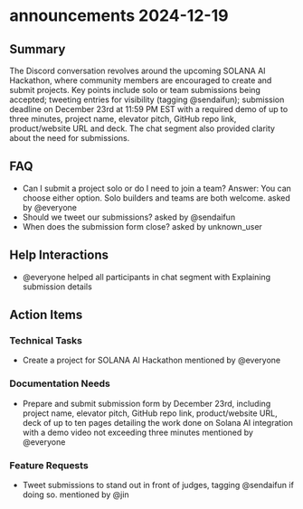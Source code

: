 # announcements 2024-12-19

## Summary
The Discord conversation revolves around the upcoming SOLANA AI Hackathon, where community members are encouraged to create and submit projects. Key points include solo or team submissions being accepted; tweeting entries for visibility (tagging @sendaifun); submission deadline on December 23rd at 11:59 PM EST with a required demo of up to three minutes, project name, elevator pitch, GitHub repo link, product/website URL and deck. The chat segment also provided clarity about the need for submissions.

## FAQ
- Can I submit a project solo or do I need to join a team?
Answer: You can choose either option. Solo builders and teams are both welcome. asked by @everyone
- Should we tweet our submissions? asked by @sendaifun
- When does the submission form close? asked by unknown_user

## Help Interactions
- @everyone helped all participants in chat segment with Explaining submission details

## Action Items

### Technical Tasks
- Create a project for SOLANA AI Hackathon mentioned by @everyone

### Documentation Needs
- Prepare and submit submission form by December 23rd, including project name, elevator pitch, GitHub repo link, product/website URL, deck of up to ten pages detailing the work done on Solana AI integration with a demo video not exceeding three minutes mentioned by @everyone

### Feature Requests
- Tweet submissions to stand out in front of judges, tagging @sendaifun if doing so. mentioned by @jin
